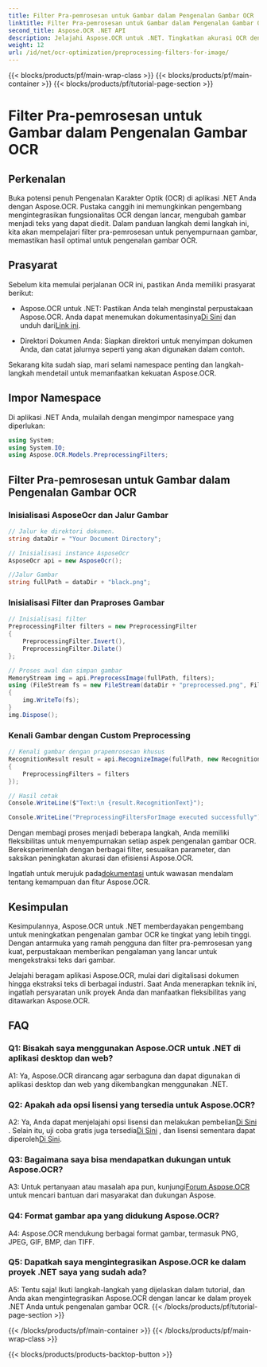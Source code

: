 ```yaml
---
title: Filter Pra-pemrosesan untuk Gambar dalam Pengenalan Gambar OCR
linktitle: Filter Pra-pemrosesan untuk Gambar dalam Pengenalan Gambar OCR
second_title: Aspose.OCR .NET API
description: Jelajahi Aspose.OCR untuk .NET. Tingkatkan akurasi OCR dengan filter pra-pemrosesan. Unduh sekarang untuk integrasi yang lancar.
weight: 12
url: /id/net/ocr-optimization/preprocessing-filters-for-image/
---
```


{{< blocks/products/pf/main-wrap-class >}}
{{< blocks/products/pf/main-container >}}
{{< blocks/products/pf/tutorial-page-section >}}

# Filter Pra-pemrosesan untuk Gambar dalam Pengenalan Gambar OCR

## Perkenalan

Buka potensi penuh Pengenalan Karakter Optik (OCR) di aplikasi .NET Anda dengan Aspose.OCR. Pustaka canggih ini memungkinkan pengembang mengintegrasikan fungsionalitas OCR dengan lancar, mengubah gambar menjadi teks yang dapat diedit. Dalam panduan langkah demi langkah ini, kita akan mempelajari filter pra-pemrosesan untuk penyempurnaan gambar, memastikan hasil optimal untuk pengenalan gambar OCR.

## Prasyarat

Sebelum kita memulai perjalanan OCR ini, pastikan Anda memiliki prasyarat berikut:

-  Aspose.OCR untuk .NET: Pastikan Anda telah menginstal perpustakaan Aspose.OCR. Anda dapat menemukan dokumentasinya[Di Sini](https://reference.aspose.com/ocr/net/) dan unduh dari[Link ini](https://releases.aspose.com/ocr/net/).

- Direktori Dokumen Anda: Siapkan direktori untuk menyimpan dokumen Anda, dan catat jalurnya seperti yang akan digunakan dalam contoh.

Sekarang kita sudah siap, mari selami namespace penting dan langkah-langkah mendetail untuk memanfaatkan kekuatan Aspose.OCR.

## Impor Namespace

Di aplikasi .NET Anda, mulailah dengan mengimpor namespace yang diperlukan:

```csharp
using System;
using System.IO;
using Aspose.OCR.Models.PreprocessingFilters;
```

## Filter Pra-pemrosesan untuk Gambar dalam Pengenalan Gambar OCR

### Inisialisasi AsposeOcr dan Jalur Gambar

```csharp
// Jalur ke direktori dokumen.
string dataDir = "Your Document Directory";

// Inisialisasi instance AsposeOcr
AsposeOcr api = new AsposeOcr();

//Jalur Gambar
string fullPath = dataDir + "black.png";
```

### Inisialisasi Filter dan Praproses Gambar

```csharp
// Inisialisasi filter
PreprocessingFilter filters = new PreprocessingFilter
{
    PreprocessingFilter.Invert(),
    PreprocessingFilter.Dilate()
};

// Proses awal dan simpan gambar
MemoryStream img = api.PreprocessImage(fullPath, filters);
using (FileStream fs = new FileStream(dataDir + "preprocessed.png", FileMode.OpenOrCreate))
{
    img.WriteTo(fs);
}
img.Dispose();
```

### Kenali Gambar dengan Custom Preprocessing

```csharp
// Kenali gambar dengan prapemrosesan khusus
RecognitionResult result = api.RecognizeImage(fullPath, new RecognitionSettings
{
    PreprocessingFilters = filters
});

// Hasil cetak
Console.WriteLine($"Text:\n {result.RecognitionText}");

Console.WriteLine("PreprocessingFiltersForImage executed successfully");
```

Dengan membagi proses menjadi beberapa langkah, Anda memiliki fleksibilitas untuk menyempurnakan setiap aspek pengenalan gambar OCR. Bereksperimenlah dengan berbagai filter, sesuaikan parameter, dan saksikan peningkatan akurasi dan efisiensi Aspose.OCR.

 Ingatlah untuk merujuk pada[dokumentasi](https://reference.aspose.com/ocr/net/) untuk wawasan mendalam tentang kemampuan dan fitur Aspose.OCR.

## Kesimpulan

Kesimpulannya, Aspose.OCR untuk .NET memberdayakan pengembang untuk meningkatkan pengenalan gambar OCR ke tingkat yang lebih tinggi. Dengan antarmuka yang ramah pengguna dan filter pra-pemrosesan yang kuat, perpustakaan memberikan pengalaman yang lancar untuk mengekstraksi teks dari gambar.

Jelajahi beragam aplikasi Aspose.OCR, mulai dari digitalisasi dokumen hingga ekstraksi teks di berbagai industri. Saat Anda menerapkan teknik ini, ingatlah persyaratan unik proyek Anda dan manfaatkan fleksibilitas yang ditawarkan Aspose.OCR.


## FAQ

### Q1: Bisakah saya menggunakan Aspose.OCR untuk .NET di aplikasi desktop dan web?

A1: Ya, Aspose.OCR dirancang agar serbaguna dan dapat digunakan di aplikasi desktop dan web yang dikembangkan menggunakan .NET.

### Q2: Apakah ada opsi lisensi yang tersedia untuk Aspose.OCR?

 A2: Ya, Anda dapat menjelajahi opsi lisensi dan melakukan pembelian[Di Sini](https://purchase.aspose.com/buy) . Selain itu, uji coba gratis juga tersedia[Di Sini](https://releases.aspose.com/) , dan lisensi sementara dapat diperoleh[Di Sini](https://purchase.aspose.com/temporary-license/).

### Q3: Bagaimana saya bisa mendapatkan dukungan untuk Aspose.OCR?

A3: Untuk pertanyaan atau masalah apa pun, kunjungi[Forum Aspose.OCR](https://forum.aspose.com/c/ocr/16) untuk mencari bantuan dari masyarakat dan dukungan Aspose.

### Q4: Format gambar apa yang didukung Aspose.OCR?

A4: Aspose.OCR mendukung berbagai format gambar, termasuk PNG, JPEG, GIF, BMP, dan TIFF.

### Q5: Dapatkah saya mengintegrasikan Aspose.OCR ke dalam proyek .NET saya yang sudah ada?

A5: Tentu saja! Ikuti langkah-langkah yang dijelaskan dalam tutorial, dan Anda akan mengintegrasikan Aspose.OCR dengan lancar ke dalam proyek .NET Anda untuk pengenalan gambar OCR.
{{< /blocks/products/pf/tutorial-page-section >}}

{{< /blocks/products/pf/main-container >}}
{{< /blocks/products/pf/main-wrap-class >}}

{{< blocks/products/products-backtop-button >}}
